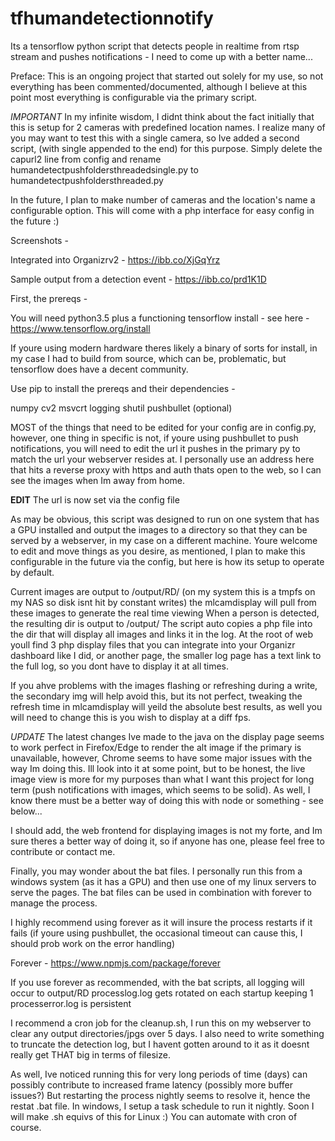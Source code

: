 # tfhumandetectionnotify
Its a tensorflow python script that detects people in realtime from rtsp stream and pushes notifications - I need to come up with a better name...

Preface: This is an ongoing project that started out solely for my use, so not everything has been commented/documented, although I believe at this point most everything is configurable via the primary script.

*IMPORTANT* In my infinite wisdom, I didnt think about the fact initially that this is setup for 2 cameras with predefined location names. I realize many of you may want to test this with a single camera, so Ive added a second script, (with single appended to the end) for this purpose. Simply delete the capurl2 line from config and rename humandetectpushfoldersthreadedsingle.py to humandetectpushfoldersthreaded.py

In the future, I plan to make number of cameras and the location's name a configurable option. This will come with a php interface for easy config in the future :)

Screenshots - 

Integrated into Organizrv2 - https://ibb.co/XjGqYrz

Sample output from a detection event - https://ibb.co/prd1K1D

First, the prereqs -

You will need python3.5 plus a functioning tensorflow install - see here - https://www.tensorflow.org/install

If youre using modern hardware theres likely a binary of sorts for install, in my case I had to build from source, which can be, problematic, but tensorflow does have a decent community.

Use pip to install the prereqs and their dependencies -

numpy
cv2
msvcrt
logging
shutil
pushbullet (optional)

MOST of the things that need to be edited for your config are in config.py, however, one thing in specific is not, if youre using pushbullet to push notifications, you will need to edit the url it pushes in the primary py to match the url your webserver resides at. I personally use an address here that hits a reverse proxy with https and auth thats open to the web, so I can see the images when Im away from home.

**EDIT** The url is now set via the config file

As may be obvious, this script was designed to run on one system that has a GPU installed and output the images to a directory so that they can be served by a webserver, in my case on a different machine. Youre welcome to edit and move things as you desire, as mentioned, I plan to make this configurable in the future via the config, but here is how its setup to operate by default.

Current images are output to /output/RD/ (on my system this is a tmpfs on my NAS so disk isnt hit by constant writes) the mlcamdisplay will pull from these images to generate the real time viewing
When a person is detected, the resulting dir is output to /output/
The script auto copies a php file into the dir that will display all images and links it in the log.
At the root of web youll find 3 php display files that you can integrate into your Organizr dashboard like I did, or another page, the smaller log page has a text link to the full log, so you dont have to display it at all times.

If you ahve problems with the images flashing or refreshing during a write, the secondary img will help avoid this, but its not perfect, tweaking the refresh time in mlcamdisplay will yeild the absolute best results, as well you will need to change this is you wish to display at a diff fps.

*UPDATE* The latest changes Ive made to the java on the display page seems to work perfect in Firefox/Edge to render the alt image if the primary is unavailable, however,  Chrome seems to have some major issues with the way Im doing this. Ill look into it at some point, but to be honest, the live image view is more for my purposes than what I want this project for long term (push notifications with images, which seems to be solid). As well, I know there must be a better way of doing this with node or something - see below...

I should add, the web frontend for displaying images is not my forte, and Im sure theres a better way of doing it, so if anyone has one, please feel free to contribute or contact me.

Finally, you may wonder about the bat files. I personally run this from a windows system (as it has a GPU) and then use one of my linux servers to serve the pages. The bat files can be used in combination with forever to manage the process.

I highly recommend using forever as it will insure the process restarts if it fails (if youre using pushbullet, the occasional timeout can cause this, I should prob work on the error handling)

Forever - https://www.npmjs.com/package/forever

If you use forever as recommended, with the bat scripts, all logging will occur to output/RD
processlog.log gets rotated on each startup keeping 1 
processerror.log is persistent

I recommend a cron job for the cleanup.sh, I run this on my webserver to clear any output directories/jpgs over 5 days. I also need to write something to truncate the detection log, but I havent gotten around to it as it doesnt really get THAT big in terms of filesize.

As well, Ive noticed running this for very long periods of time (days) can possibly contribute to increased frame latency (possibly more buffer issues?) But restarting the process nightly seems to resolve it, hence the restat .bat file. In windows, I setup a task schedule to run it nightly. Soon I will make .sh equivs of this for Linux :) You can automate with cron of course.

